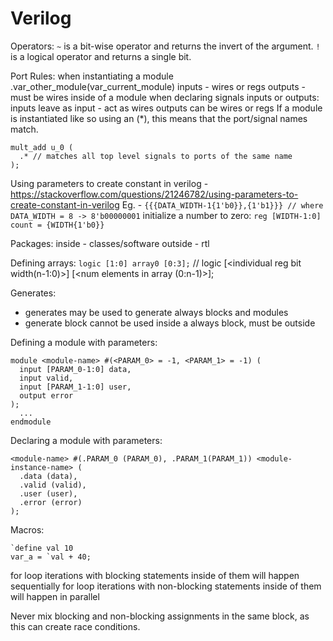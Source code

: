 # Verilog

Operators:
  `~` is a bit-wise operator and returns the invert of the argument.
  `!` is a logical operator and returns a single bit.

Port Rules:
  when instantiating a module
    .var_other_module(var_current_module)
    inputs - wires or regs
    outputs - must be wires
  inside of a module when declaring signals inputs or outputs:
    inputs leave as input - act as wires
    outputs can be wires or regs
  If a module is instantiated like so using an (\*), this means that the port/signal names match.
  ```
  mult_add u_0 (
    .* // matches all top level signals to ports of the same name
  );
  ```

Using parameters to create constant in verilog - https://stackoverflow.com/questions/21246782/using-parameters-to-create-constant-in-verilog
  Eg. - `{{{DATA_WIDTH-1{1'b0}},{1'b1}}} // where DATA_WIDTH = 8 -> 8'b00000001`
  initialize a number to zero: `reg [WIDTH-1:0] count = {WIDTH{1'b0}}`

Packages:
  inside - classes/software
  outside - rtl

Defining arrays:
  `logic [1:0] array0 [0:3];` // logic [<individual reg bit width(n-1:0)>] <array name> [<num elements in array (0:n-1)>];

Generates:
  - generates may be used to generate always blocks and modules
  - generate block cannot be used inside a always block, must be outside

Defining a module with parameters:
```
module <module-name> #(<PARAM_0> = -1, <PARAM_1> = -1) (
  input [PARAM_0-1:0] data,
  input valid,
  input [PARAM_1-1:0] user,
  output error
);
  ...
endmodule
```

Declaring a module with parameters:
```
<module-name> #(.PARAM_0 (PARAM_0), .PARAM_1(PARAM_1)) <module-instance-name> (
  .data (data),
  .valid (valid),
  .user (user),
  .error (error)
);
```

Macros:
```
`define val 10
var_a = `val + 40;
```

for loop iterations with blocking statements inside of them will happen sequentially
for loop iterations with non-blocking statements inside of them will happen in parallel

Never mix blocking and non-blocking assignments in the same block, as this can create race conditions.
